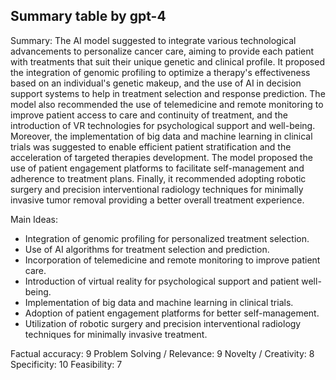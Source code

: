 ## Summary table by gpt-4
Summary: 
The AI model suggested to integrate various technological advancements to personalize cancer care, aiming to provide each patient with treatments that suit their unique genetic and clinical profile. It proposed the integration of genomic profiling to optimize a therapy's effectiveness based on an individual's genetic makeup, and the use of AI in decision support systems to help in treatment selection and response prediction. The model also recommended the use of telemedicine and remote monitoring to improve patient access to care and continuity of treatment, and the introduction of VR technologies for psychological support and well-being. Moreover, the implementation of big data and machine learning in clinical trials was suggested to enable efficient patient stratification and the acceleration of targeted therapies development. The model proposed the use of patient engagement platforms to facilitate self-management and adherence to treatment plans. Finally, it recommended adopting robotic surgery and precision interventional radiology techniques for minimally invasive tumor removal providing a better overall treatment experience.

Main Ideas: 
- Integration of genomic profiling for personalized treatment selection.
- Use of AI algorithms for treatment selection and prediction.
- Incorporation of telemedicine and remote monitoring to improve patient care.
- Introduction of virtual reality for psychological support and patient well-being.
- Implementation of big data and machine learning in clinical trials.
- Adoption of patient engagement platforms for better self-management.
- Utilization of robotic surgery and precision interventional radiology techniques for minimally invasive treatment.

Factual accuracy: 9
Problem Solving / Relevance: 9
Novelty / Creativity: 8
Specificity: 10
Feasibility: 7